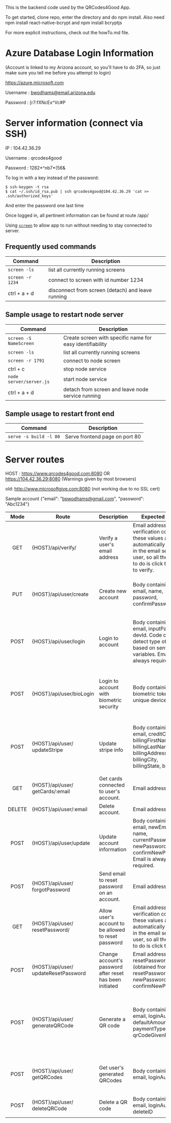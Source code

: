 This is the backend code used by the QRCodes4Good App.

To get started, clone repo, enter the directory and do npm install.
Also need npm install react-native-bcrypt  and npm install bcryptjs

For more explicit instructions, check out the howTo.md file.

Azure Database Login Information
================================
(Account is linked to my Arizona account, so you'll have to do 2FA, so just make sure you tell me before you attempt to login)

https://azure.microsoft.com

Username : bwodhams@email.arizona.edu

Password : \[r7:fXNcEx^Vc#P

Server information (connect via SSH)
====================================
IP : 104.42.36.29

Username : qrcodes4good

Password : 1282*^nb7*(56&

To log in with a key instead of the password:

```
$ ssh-keygen -t rsa
$ cat ~/.ssh/id_rsa.pub | ssh qrcodes4good@104.42.36.29 'cat >> .ssh/authorized_keys'
```

And enter the password one last time

Once logged in, all pertinent information can  be found at route 
/app/

Using [`screen`](https://linux.die.net/man/1/screen) to allow app to run without needing to stay connected to server. 

Frequently used commands
------------------------
| Command | Description |
| ------- | ----------- |
| `screen -ls` | list all currently running screens |
| `screen -r 1234` | connect to screen with id number 1234 |
| ctrl + a + d | disconnect from screen (detach) and leave running |

Sample usage to restart node server
-----------------------------------
| Command | Description |
| ------- | ----------- |
| `screen -S NameScreen` | Create screen with specific name for easy identifiability |
| `screen -ls` | list all currently running screens |
| `screen -r 1791` | connect to node screen |
| ctrl + c | stop node service |
| `node server/server.js` | start node service |
| ctrl + a + d | detach from screen and leave node service running |


Sample usage to restart front end
---------------------------------
| Command | Description |
| ------- | ----------- |
| `serve -s build -l 80` | Serve frontend page on port 80 |



Server routes
=============
HOST : https://www.qrcodes4good.com:8080 OR https://104.42.36.29:8080 (Warnings given by most browsers)

old: http://www.microsoftgive.com:8080 (not working due to no SSL cert)

Sample account {"email": "bpwodhams@gmail.com", "password": "Abc1234"}

| Mode | Route | Description | Expected Input | Expected Output | Sample Usage |
| :---: | ----- | ----------- | -------------- | ------------ | -------- |
| GET  |  {HOST}/api/verify/ | Verify a user's email address | Email address and the verification code - these values are automatically included in the email sent to the user, so all they have to do is click the link to verify. | JSON object `{"message": "some message"}` | /api/verify/:email&:code |
| PUT | {HOST}/api/user/create | Create new account | Body containing email, name, password, confirmPassword | JSON object `{"message": "some message", "accountCreated": true or false}` | /api/create  with request body of {"email": "random@gmail.com", "name": "Random Name", "password": "randomPassword", "confirmPassword": "randomPassword"} |
| POST | {HOST}/api/user/login | Login to account | Body containing email, inputPassword, devId. Code can detect type of login based on sent variables. Email is always required. | JSON object `{"message": "someMessage", "loggedIn": true or false, "loginAuthToken": "1234", "touchAuthToken": "1234", "name": "account name"}` | /api/user/login  with request body of {"email": "random@gmail.com", "inputPassword": "randomPassword", "devId": "1234"} |
| POST | {HOST}/api/user/bioLogin | Login to account with biometric security | Body containing biometric token and unique device id. | JSON object `{"message": "someMessage", "loggedIn": T/F, "loginAuthToken": "1234", "touchAuthToken": "1234", "name": "account name"`} | /api/user/bioLogin with request body of {"touchAuthToken": "1234", "devId": "1234"} |
| POST | {HOST}/api/user/ updateStripe | Update stripe info | Body containing email, creditCard, cvv, billingFirstName, billingLastName, billingAddress, billingCity, billingState, billingZip | JSON object of the user `{\_id, email, name, passwordHash, emailVerifCode, stripeData[]}` | /api/user/updateStripe   with request body of `{"email": "random@gmail.com", "creditCard": "123456789", "exp": "02/2019", "cvv": "123", "billingFirstName": "First", "billingLastName": "Last", "billingAddress": "123 Random Street", "billingCity": "Tucson", "billingState": "AZ", "billingZip": "12345"}` |
| GET | {HOST}/api/user/ getCards/:email | Get cards connected to user's account. | Email address | JSON object stripeData{}| /api/user/getCards/random@gmail.com |
| DELETE | {HOST}/api/user/:email | Delete account. | Email address | JSON object of deleted user | /api/user/random@gmail.com |
| POST | {HOST}/api/user/update | Update account information | Body containing email, newEmail, name, currentPassword, newPassword, confirmNewPassword. Email is always required. | JSON object `{"message": "someMessage"}` | /api/user/update with request body of `{"email": "random@gmail.com", "name": "New Name"}` |
| POST | {HOST}/api/user/ forgotPassword | Send email to reset password on an account. | Email address | JSON object `{"message": "some message"}` | /api/user/forgotPassword with request body of `{"email": "random@gmail.com"}` |
| GET | {HOST}/api/user/ resetPassword/ | Allow user's account to be allowed to reset password | Email address and verification code - these values are automatically included in the email sent to the user, so all they have to do is click the link. | JSON object `{"message": "some message"}` | /api/user/resetPassword/:email&:code |
| POST | {HOST}/api/user/ updateResetPassword | Change account's password after reset has been initiated | Email address, resetPasswordCode (obtained from resetPassword link), newPassword, confirmNewPassword | JSON object `{"message" : "some message"}` | /api/user/updateResetPassword with body of `{"email": "random@gmail.com", "resetPasswordCode": "12345", "newPassword": "randomPassword", "confirmNewPassword": "randomPassword"}` |
| POST | {HOST}/api/user/ generateQRCode | Generate a QR code | Body containing email, loginAuthToken, defaultAmount, paymentType, qrCodeGivenName | JSON object `{"message": "some message", "qrcodeData": "generated qrcode in data form", "qrcodeString": "generated qrcode in string form (svg form for displaying in react)"}` | /api/user/generateQRCode with body of `{"email": "random@gmail.com", "loginAuthToken": "userLoginAuthToken", "defaultAmount": "5", "paymentType": "Tip", "qrCodeGivenName": "Valet Parking Code"}` |
| POST | {HOST}/api/user/ getQRCodes | Get user's generated QRCodes | Body containing email, loginAuthToken | JSON object `{"message": "some message", "qrcodes": "array of all generated qrcodes for user"}` | /api/user/getQRCodes with body of `{"email": "random@gmail.com", "loginAuthToken": "userLoginAuthToken"}` |
| POST | {HOST}/api/user/ deleteQRCode | Delete a QR code | Body containing email, loginAuthToken, deleteID | JSON object `{"message": "some message"}` | /api/user/deleteQRCode with body of `{"email": "random@gmail.com", "loginAuthToken": "userLoginAuthToken", "deleteID": 0}` |
